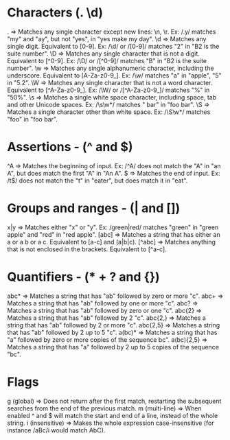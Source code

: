 # Characters (. \d)
.  => Matches any single character except new lines: \n, \r. Ex: /.y/ matches "my" and "ay", but not "yes", in "yes make my day".
\d => Matches any single digit. Equivalent to [0-9]. Ex: /\d/ or /[0-9]/ matches "2" in "B2 is the suite number".
\D => Matches any single character that is not a digit. Equivalent to [^0-9]. Ex: /\D/ or /[^0-9]/ matches "B" in "B2 is the suite number".
\w => Matches any single alphanumeric character, including the underscore. Equivalent to [A-Za-z0-9_]. Ex: /\w/ matches "a" in "apple", "5" in "5.2".
\W => Matches any single character that is not a word character. Equivalent to [^A-Za-z0-9_]. Ex: /\W/ or /[^A-Za-z0-9_]/ matches "%" in "50%".
\s => Matches a single white space character, including space, tab and other Unicode spaces. Ex: /\s\w*/ matches " bar" in "foo bar".
\S => Matches a single character other than white space. Ex: /\S\w*/ matches "foo" in "foo bar".

# Assertions - (^ and $)
^A  => Matches the beginning of input. Ex: /^A/ does not match the "A" in "an A", but does match the first "A" in "An A".
$  => Matches the end of input. Ex: /t$/ does not match the "t" in "eater", but does match it in "eat".

# Groups and ranges - (| and [])
x|y    => Matches either "x" or "y". Ex: /green|red/ matches "green" in "green apple" and "red" in "red apple".
[abc]  => Matches a string that has either an a or a b or a c. Equivalent to [a-c] and (a|b|c).
[^abc] => Matches anything that is not enclosed in the brackets. Equivalent to [^a-c].


# Quantifiers - (* + ? and {})
abc*       => Matches a string that has "ab" followed by zero or more "c".
abc+       => Matches a string that has "ab" followed by one or more "c".
abc?       => Matches a string that has "ab" followed by zero or one "c".
abc{2}     => Matches a string that has "ab" followed by 2 "c".
abc{2,}    => Matches a string that has "ab" followed by 2 or more "c".
abc{2,5}   => Matches a string that has "ab" followed by 2 up to 5 "c".
a(bc)*     => Matches a string that has "a" followed by zero or more copies of the sequence bc".
a(bc){2,5} => Matches a string that has "a" followed by 2 up to 5 copies of the sequence "bc".

# Flags
g (global)      => Does not return after the first match, restarting the subsequent searches from the end of the previous match.
m (multi-line)  => When enabled ^ and $ will match the start and end of a line, instead of the whole string.
i (insensitive) => Makes the whole expression case-insensitive (for instance /aBc/i would match AbC).